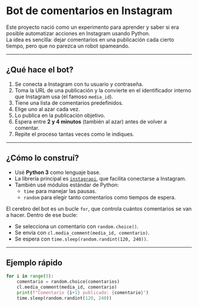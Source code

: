 # Bot de comentarios en Instagram

Este proyecto nació como un experimento para aprender y saber si era posible automatizar acciones en Instagram usando Python.  
La idea es sencilla: dejar comentarios en una publicación cada cierto tiempo, pero que no parezca un robot spameando.  

---

## ¿Qué hace el bot?

1. Se conecta a Instagram con tu usuario y contraseña.  
2. Toma la URL de una publicación y la convierte en el identificador interno que Instagram usa (el famoso `media_id`).  
3. Tiene una lista de comentarios predefinidos.  
4. Elige uno al azar cada vez.  
5. Lo publica en la publicación objetivo.  
6. Espera entre **2 y 4 minutos** (también al azar) antes de volver a comentar.  
7. Repite el proceso tantas veces como le indiques.  

---

## ¿Cómo lo construí?

- Usé **Python 3** como lenguaje base.  
- La librería principal es [`instagrapi`](https://github.com/adw0rd/instagrapi), que facilita conectarse a Instagram.  
- También usé módulos estándar de Python:  
  - `time` para manejar las pausas.  
  - `random` para elegir tanto comentarios como tiempos de espera.  

El cerebro del bot es un bucle `for`, que controla cuántos comentarios se van a hacer. Dentro de ese bucle:
- Se selecciona un comentario con `random.choice()`.  
- Se envía con `cl.media_comment(media_id, comentario)`.  
- Se espera con `time.sleep(random.randint(120, 240))`.  

---

## Ejemplo rápido

```python
for i in range(5):
    comentario = random.choice(comentarios)
    cl.media_comment(media_id, comentario)
    print(f"Comentario {i+1} publicado: {comentario}")
    time.sleep(random.randint(120, 240))